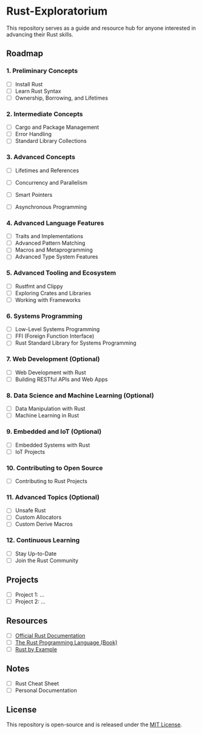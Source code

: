 # Rust-Exploratorium

This repository serves as a guide and resource hub for anyone interested in advancing their Rust skills.

## Roadmap

### 1. Preliminary Concepts

- [ ] Install Rust
- [ ] Learn Rust Syntax
- [ ] Ownership, Borrowing, and Lifetimes

### 2. Intermediate Concepts

- [ ] Cargo and Package Management
- [ ] Error Handling
- [ ] Standard Library Collections

### 3. Advanced Concepts

- [ ] Lifetimes and References

- [ ] Concurrency and Parallelism
- [ ] Smart Pointers
- [ ] Asynchronous Programming

### 4. Advanced Language Features

- [ ] Traits and Implementations
- [ ] Advanced Pattern Matching
- [ ] Macros and Metaprogramming
- [ ] Advanced Type System Features

### 5. Advanced Tooling and Ecosystem

- [ ] Rustfmt and Clippy
- [ ] Exploring Crates and Libraries
- [ ] Working with Frameworks

### 6. Systems Programming

- [ ] Low-Level Systems Programming
- [ ] FFI (Foreign Function Interface)
- [ ] Rust Standard Library for Systems Programming

### 7. Web Development (Optional)

- [ ] Web Development with Rust
- [ ] Building RESTful APIs and Web Apps

### 8. Data Science and Machine Learning (Optional)

- [ ] Data Manipulation with Rust
- [ ] Machine Learning in Rust

### 9. Embedded and IoT (Optional)

- [ ] Embedded Systems with Rust
- [ ] IoT Projects

### 10. Contributing to Open Source

- [ ] Contributing to Rust Projects

### 11. Advanced Topics (Optional)

- [ ] Unsafe Rust
- [ ] Custom Allocators
- [ ] Custom Derive Macros

### 12. Continuous Learning

- [ ] Stay Up-to-Date
- [ ] Join the Rust Community

## Projects

- [ ] Project 1: ...
- [ ] Project 2: ...

## Resources

- [ ] [Official Rust Documentation](https://doc.rust-lang.org/)
- [ ] [The Rust Programming Language (Book)](https://doc.rust-lang.org/book/)
- [ ] [Rust by Example](https://doc.rust-lang.org/rust-by-example/)

## Notes

- [ ] Rust Cheat Sheet
- [ ] Personal Documentation

## License

This repository is open-source and is released under the [MIT License](LICENSE).

